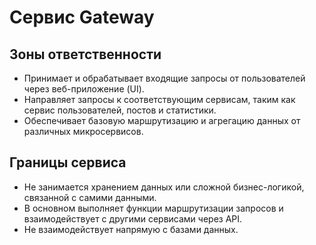 # Сервис Gateway

## Зоны ответственности
- Принимает и обрабатывает входящие запросы от пользователей через веб-приложение (UI).
- Направляет запросы к соответствующим сервисам, таким как сервис пользователей, постов и статистики.
- Обеспечивает базовую маршрутизацию и агрегацию данных от различных микросервисов.

## Границы сервиса
- Не занимается хранением данных или сложной бизнес-логикой, связанной с самими данными.
- В основном выполняет функции маршрутизации запросов и взаимодействует с другими сервисами через API.
- Не взаимодействует напрямую с базами данных.
